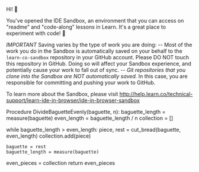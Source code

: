 
Hi! 👋

You've opened the IDE Sandbox, an environment that you can access on "readme" and "code-along" lessons in Learn. It's a great place to experiment with code! 🎉

*IMPORTANT*
Saving varies by the type of work you are doing:
-- Most of the work you do in the Sandbox is automatically saved on your behalf to the `learn-co-sandbox` repository in your GitHub account. Please DO NOT touch this repository in GitHub. Doing so will affect your Sandbox experience, and potentially cause your work to fall out of sync.
-- *Git repositories that you clone into the Sandbox are NOT automatically saved.* In this case, you are responsible for committing and pushing your work to GitHub. 

To learn more about the Sandbox, please visit http://help.learn.co/technical-support/learn-ide-in-browser/ide-in-browser-sandbox



Procedure DivideBaguetteEvenly(baguette, n):
  baguette_length = measure(baguette)
  even_length = baguette_length / n
  collection = []
 
  while baguette_length > even_length:
    piece, rest = cut_bread(baguette, even_length)
    collection.add(piece)
 
    baguette = rest
    baguette_length = measure(baguette)
 
  even_pieces = collection
  return even_pieces